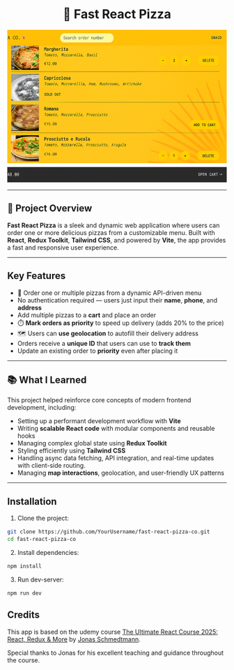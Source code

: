<h1 align="center">🍕 Fast React Pizza </h1>

<div align="center">
  <a href="https://zafast-pizza.netlify.app" target="_blank">
    <img src="./public/overview.png" alt="Fast React Pizza" height="350px"/>
  </a>
</div>

---

## 🚀 Project Overview

**Fast React Pizza** is a sleek and dynamic web application where users can order one or more delicious pizzas from a customizable menu. Built with **React**, **Redux Toolkit**, **Tailwind CSS**, and powered by **Vite**, the app provides a fast and responsive user experience.

---

## Key Features

- 🍕 Order one or multiple pizzas from a dynamic API-driven menu
- No authentication required — users just input their **name**, **phone**, and **address**
- Add multiple pizzas to a **cart** and place an order
- ⏱️ **Mark orders as priority** to speed up delivery (adds 20% to the price)
- 🗺️ Users can **use geolocation** to autofill their delivery address
- Orders receive a **unique ID** that users can use to **track them**
- Update an existing order to **priority** even after placing it
---

## 📚 What I Learned

This project helped reinforce core concepts of modern frontend development, including:

- Setting up a performant development workflow with **Vite**
- Writing **scalable React code** with modular components and reusable hooks
- Managing complex global state using **Redux Toolkit**
- Styling efficiently using **Tailwind CSS**
- Handling async data fetching, API integration, and real-time updates with client-side routing.
- Managing **map interactions**, geolocation, and user-friendly UX patterns

---

## Installation

1. Clone the project:
```bash
git clone https://github.com/YourUsername/fast-react-pizza-co.git
cd fast-react-pizza-co
```

2. Install dependencies:
```bash
npm install
```

3. Run dev-server:
```bash
npm run dev
```

## Credits

This app is based on the udemy course [The Ultimate React Course 2025: React, Redux & More](https://www.udemy.com/course/the-ultimate-react-course) by [Jonas Schmedtmann](https://twitter.com/jonasschmedtman).

Special thanks to Jonas for his excellent teaching and guidance throughout the course.